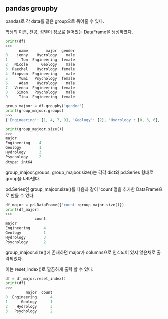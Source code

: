 ## pandas groupby
pandas로 각 data를 같은 group으로 묶어줄 수 있다.

학생의 이름, 전공, 성별이 정보로 들어있는 DataFrame을 생성하였다.
```python
print(df)
>>>
      name        major  gender
0    jenny    Hydrology    male
1      Tom  Engineering  female
2   Nicole      Geology    male
3  Raechel    Hydrology  female
4  Simpson  Engineering    male
5     Yumi   Psychology  female
6     Adam    Hydrology    male
7   Vienna  Engineering  female
8    Simon   Psychology    male
9     Tina  Engineering  female
```
```python
group_majoor = df.groupby('gender')
print(group_majoor.groups)
>>>
{'Engineering': [1, 4, 7, 9], 'Geology': [2], 'Hydrology': [0, 3, 6], 'Psychology': [5, 8]}

print(group_majoor.size())
>>>
major
Engineering    4
Geology        1
Hydrology      3
Psychology     2
dtype: int64
```
group_majoor.groups, group_majoor.size()는 각각 dict와 pd.Series 형태로 group을 나타낸다.

pd.Series인 group_majoor.size()를 다음과 같이 'count'열을 추가한 DataFrame으로 만들 수 있다.
```python
df_major = pd.DataFrame({'count':group_major.size()})
print(df_major)
>>>
             count
major             
Engineering      4
Geology          1
Hydrology        3
Psychology       2
```
group_majoor.size()에 존재하던 major가 columns으로 인식되어 있지 않은채로 출력되었다.

이는 reset_index()로 깔끔하게 출력 할 수 있다.
```python
df = df_major.reset_index()
print(df)
>>>
         major  count
0  Engineering      4
1      Geology      1
2    Hydrology      3
3   Psychology      2
```



